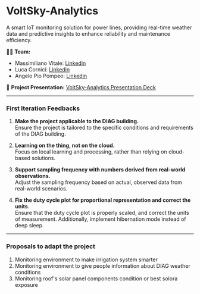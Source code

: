 # VoltSky-Analytics  
A smart IoT monitoring solution for power lines, providing real-time weather data and predictive insights to enhance reliability and maintenance efficiency.  

👨‍💻 **Team:**  
- Massimiliano Vitale: [Linkedin](https://www.linkedin.com/in/massimiliano-vitale/)
- Luca Cornici: [Linkedin](https://www.linkedin.com/in/luca-cornici-a31a822b9/)  
- Angelo Pio Pompeo: [Linkedin](https://it.linkedin.com/in/angelo-pio-pompeo-6a2960225)

📑 **Project Presentation:** [VoltSky-Analytics Presentation Deck](https://www.canva.com/design/DAGiGgqm3vg/dWG1Gl8j_IxVZVRmSFhmMA/view?utm_content=DAGiGgqm3vg&utm_campaign=designshare&utm_medium=link2&utm_source=uniquelinks&utlId=ha00e9f673b)  

---
### First Iteration Feedbacks

1. **Make the project applicable to the DIAG building.**  
   Ensure the project is tailored to the specific conditions and requirements of the DIAG building.

2. **Learning on the thing, not on the cloud.**  
   Focus on local learning and processing, rather than relying on cloud-based solutions.

3. **Support sampling frequency with numbers derived from real-world observations.**  
   Adjust the sampling frequency based on actual, observed data from real-world scenarios.

4. **Fix the duty cycle plot for proportional representation and correct the units.**  
   Ensure that the duty cycle plot is properly scaled, and correct the units of measurement. Additionally, implement hibernation mode instead of deep sleep.

---
### Proposals to adapt the project

1. Monitoring environment to make irrigation system smarter
2. Monitoring environment to give people information about DIAG weather conditions
3. Monitoring roof's solar panel components condition or best solora exposure
